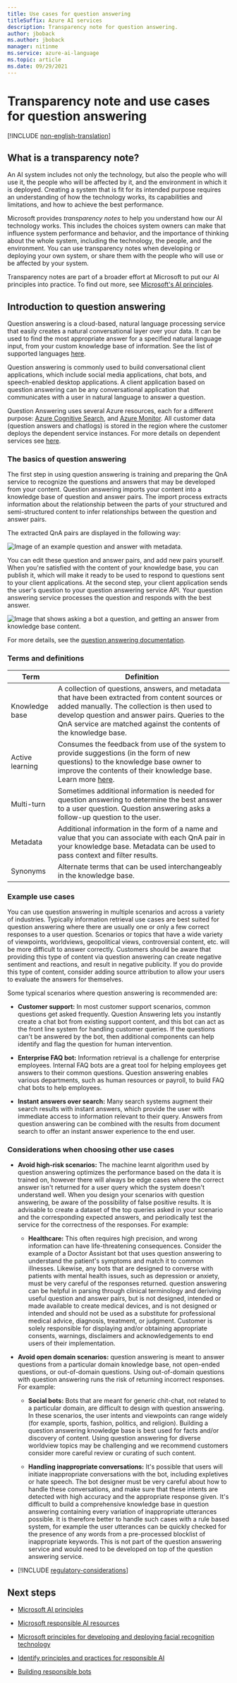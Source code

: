 ```yaml
---
title: Use cases for question answering
titleSuffix: Azure AI services
description: Transparency note for question answering.
author: jboback
ms.author: jboback
manager: nitinme
ms.service: azure-ai-language
ms.topic: article
ms.date: 09/29/2021
---
```


# Transparency note and use cases for question answering

[!INCLUDE [non-english-translation](/azure/ai-foundry/responsible-ai/includes/non-english-translation.md)]

## What is a transparency note?

An AI system includes not only the technology, but also the people who will use it, the people who will be affected by it, and the environment in which it is deployed. Creating a system that is fit for its intended purpose requires an understanding of how the technology works, its capabilities and limitations, and how to achieve the best performance.

Microsoft provides *transparency notes* to help you understand how our AI technology works. This includes the choices system owners can make that influence system performance and behavior, and the importance of thinking about the whole system, including the technology, the people, and the environment. You can use transparency notes when developing or deploying your own system, or share them with the people who will use or be affected by your system.

Transparency notes are part of a broader effort at Microsoft to put our AI principles into practice. To find out more, see [Microsoft's AI principles](https://www.microsoft.com/ai/responsible-ai).

## Introduction to question answering

Question answering is a cloud-based, natural language processing service that easily creates a natural conversational layer over your data. It can be used to find the most appropriate answer for a specified natural language input, from your custom knowledge base of information. See the list of supported languages [here](/azure/ai-services/language-service/question-answering/language-support).

Question answering is commonly used to build conversational client applications, which include social media applications, chat bots, and speech-enabled desktop applications. A client application based on question answering can be any conversational application that communicates with a user in natural language to answer a question.

Question Answering uses several Azure resources, each for a different purpose: [Azure Cognitive Search](/azure/ai-services/qnamaker/concepts/azure-resources#cognitive-search-resource), and [Azure Monitor](/azure/ai-services/language-service/question-answering/how-to/analytics). All customer data (question answers and chatlogs) is stored in the region where the customer deploys the dependent service instances. For more details on dependent services see [here](/azure/ai-services/language-service/question-answering/concepts/plan).

### The basics of question answering

The first step in using question answering is training and preparing the QnA service to recognize the questions and answers that may be developed from your content.  Question answering imports your content into a knowledge base of question and answer pairs. The import process extracts information about the relationship between the parts of your structured and semi-structured content to infer relationships between the question and answer pairs.

The extracted QnA pairs are displayed in the following way:

![Image of an example question and answer with metadata.](media\qna-table.png)

You can edit these question and answer pairs, and add new pairs yourself. When you're satisfied with the content of your knowledge base, you can publish it, which will make it ready to be used to respond to questions sent to your client applications. At the second step, your client application sends the user's question to your question answering service API. Your question answering service processes the question and responds with the best answer.

![Image that shows asking a bot a question, and getting an answer from knowledge base
content.](media\request-response.png)

For more details, see the [question answering documentation](/azure/ai-services/language-service/question-answering/overview).

### Terms and definitions

**Term**    |  **Definition**
------ | ------
Knowledge base   | A collection of questions, answers, and metadata that have been extracted from content sources or added manually. The collection is then used to develop question and answer pairs. Queries to the QnA service are matched against the contents of the knowledge base.
Active learning | Consumes the feedback from use of the system to provide suggestions (in the form of new questions) to the knowledge base owner to improve the contents of their knowledge base. Learn more [here](/azure/ai-services/language-service/question-answering/tutorials/active-learning).
Multi-turn | Sometimes additional information is needed for question answering to determine the best answer to a user question. Question answering asks a follow-up question to the user.
Metadata | Additional information in the form of a name and value that you can associate with each QnA pair in your knowledge base. Metadata can be used to pass context and filter results.
Synonyms  | Alternate terms that can be used interchangeably in the knowledge base.

### Example use cases

You can use question answering in multiple scenarios and across a variety of industries. Typically information retrieval use cases are best suited for question answering where there are usually one or only a few correct responses to a user question. Scenarios or topics that have a wide variety of viewpoints, worldviews, geopolitical views, controversial content, etc. will be more difficult to answer correctly. Customers should be aware that providing this type of content via question answering can create negative sentiment and reactions, and result in negative publicity. If you do provide this type of content, consider adding source attribution to allow your users to evaluate the answers for themselves.

Some typical scenarios where question answering is recommended are:

- **Customer support:** In most customer support scenarios, common questions get asked frequently. Question Answering lets you instantly create a chat bot from existing support content, and this bot can act as the front line system for handling customer queries. If the questions can't be answered by the bot, then additional components can help identify and flag the question for human intervention.

- **Enterprise FAQ bot:** Information retrieval is a challenge for enterprise employees. Internal FAQ bots are a great tool for helping employees get answers to their common questions. Question answering enables various departments, such as human resources or payroll, to build FAQ chat bots to help employees.

- **Instant answers over search:** Many search systems augment their search results with instant answers, which provide the user with immediate access to information relevant to their query. Answers from question answering can be combined with the results from document search to offer an instant answer experience to the end user.

### Considerations when choosing other use cases

* **Avoid high-risk scenarios:** The machine learnt algorithm used by question answering optimizes the performance based on the data it is trained on, however there will always be edge cases where the correct answer isn't returned for a user query which the system doesn't understand well. When you design your scenarios with question answering, be aware of the possibility of false positive results. It is advisable to create a dataset of the top queries asked in your scenario and the corresponding expected answers, and periodically test the service for the correctness of the responses. For example:

   * **Healthcare:** This often requires high precision, and wrong information can have life-threatening consequences. Consider the example of a Doctor Assistant bot that uses question answering to understand the patient's symptoms and match it to common illnesses.  Likewise, any bots that are designed to converse with patients with mental health issues, such as depression or anxiety, must be very careful of the responses returned. question answering can be helpful in parsing through clinical terminology and deriving useful question and answer pairs, but is not designed, intended or made available to create medical devices, and is not designed or intended and should not be used as a substitute for professional medical advice, diagnosis, treatment, or judgment. Customer is solely responsible for displaying and/or obtaining appropriate consents, warnings, disclaimers and acknowledgements to end users of their implementation.

* **Avoid open domain scenarios:** question answering is meant to answer questions from a particular domain knowledge base, not open-ended questions, or out-of-domain questions. Using out-of-domain questions with question answering runs the risk of returning incorrect responses. For example:

   * **Social bots:** Bots that are meant for generic chit-chat, not related to a particular domain, are difficult to design with question answering. In these scenarios, the user intents and viewpoints can range widely (for example, sports, fashion, politics, and religion). Building a question answering knowledge base is best used for facts and/or discovery of content.  Using question answering for diverse worldview topics may be challenging and we recommend customers consider more careful review or curating of such content.

  * **Handling inappropriate conversations:** It's possible that users will initiate inappropriate conversations with the bot, including expletives or hate speech. The bot designer must be very careful about how to handle these conversations, and make sure that these intents are detected with high accuracy and the appropriate response given. It's difficult to build a comprehensive knowledge base in question answering containing every variation of inappropriate utterances possible. It is therefore better to handle such cases with a rule based system, for example the user utterances can be quickly checked for the presence of any words from a pre-processed blocklist of inappropriate keywords. This is not part of the question answering service and would need to be developed on top of the question answering service. 

* [!INCLUDE [regulatory-considerations](../includes/regulatory-considerations.md)]

## Next steps

* [Microsoft AI principles](https://www.microsoft.com/ai/responsible-ai)

* [Microsoft responsible AI resources](https://www.microsoft.com/ai/responsible-ai-resources)

* [Microsoft principles for developing and deploying facial recognition technology](https://blogs.microsoft.com/wp-content/uploads/prod/sites/5/2018/12/MSFT-Principles-on-Facial-Recognition.pdf)

* [Identify principles and practices for responsible AI](/training/paths/responsible-ai-business-principles/)

* [Building responsible bots](https://www.microsoft.com/research/uploads/prod/2018/11/Bot_Guidelines_Nov_2018.pdf)
